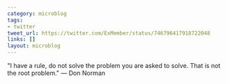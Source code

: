 ```yaml
---
category: microblog
tags:
- twitter
tweet_url: https://twitter.com/ExMember/status/746796417918722048
links: []
layout: microblog
---
```

"I have a rule, do not solve the problem you are asked to solve. That is not the root problem." — Don Norman
